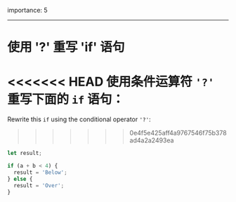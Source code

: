 importance: 5

---

# 使用 '?' 重写 'if' 语句

<<<<<<< HEAD
使用条件运算符 `'?'` 重写下面的 `if` 语句：
=======
Rewrite this `if` using the conditional operator `'?'`:
>>>>>>> 0e4f5e425aff4a9767546f75b378ad4a2a2493ea

```js
let result;

if (a + b < 4) {
  result = 'Below';
} else {
  result = 'Over';
}
```

